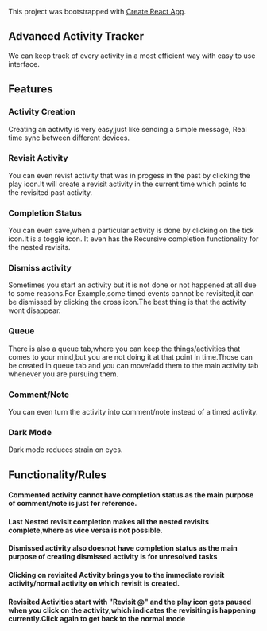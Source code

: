 This project was bootstrapped with [Create React App](https://github.com/facebook/create-react-app).

## Advanced Activity Tracker

We can keep track of every activity in a most efficient way with easy to use interface.


## Features

### Activity Creation
Creating an activity is very easy,just like sending a simple message, Real time sync between different devices.

### Revisit Activity
You can even revist activity that was in progess in the past by clicking the play icon.It will create a revisit activity in the current time which points to the revisited past activity.

### Completion Status
You can even save,when a particular activity is done by clicking on the tick icon.It is a toggle icon.
It even has the Recursive completion functionality for the nested revisits.

### Dismiss activity
Sometimes you start an activity but it is not done or not happened at all due to some reasons.For Example,some timed events cannot be revisited,it can be dismissed by clicking the cross icon.The best thing is that the activity wont disappear.

### Queue
There is also a queue tab,where you can keep the things/activities that comes to your mind,but you are not doing it at that point in time.Those can be created in queue tab and you can move/add them to the main activity tab whenever you are pursuing them.

### Comment/Note
You can even turn the activity into comment/note instead of a timed activity.

### Dark Mode
Dark mode reduces strain on eyes.

## Functionality/Rules

#### Commented activity cannot have completion status as the main purpose of comment/note is just for reference.
#### Last Nested revisit completion makes all the nested revisits complete,where as vice versa is not possible.
#### Dismissed activity also doesnot have completion status as the main purpose of creating dismissed activity is for unresolved tasks
#### Clicking on revisited Activity brings you to the immediate revisit activity/normal activity on which revisit is created.
#### Revisited Activities start with "Revisit @" and the play icon gets paused when you click on the activity,which indicates the revisiting is happening currently.Click again to get back to the normal mode





